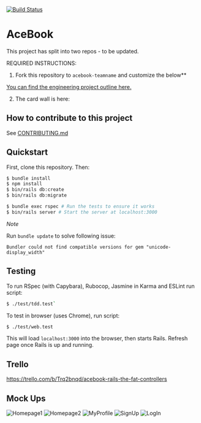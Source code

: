 [![Build Status](https://travis-ci.com/AndrewHulme/acebook-the-fat-controllers.svg?branch=master)](https://travis-ci.com/github/AndrewHulme/acebook-the-fat-controllers)

# AceBook

This project has split into two repos - to be updated.

REQUIRED INSTRUCTIONS:

1. Fork this repository to `acebook-teamname` and customize
the below**

[You can find the engineering project outline here.](https://github.com/makersacademy/course/tree/master/engineering_projects/rails)

2. The card wall is here: <please update>

## How to contribute to this project
See [CONTRIBUTING.md](CONTRIBUTING.md)

## Quickstart

First, clone this repository. Then:

```bash
$ bundle install
$ npm install
$ bin/rails db:create
$ bin/rails db:migrate

$ bundle exec rspec # Run the tests to ensure it works
$ bin/rails server # Start the server at localhost:3000
```

*Note*  

Run `bundle update` to solve following issue:
```
Bundler could not find compatible versions for gem "unicode-display_width"
```

## Testing

To run RSpec (with Capybara), Rubocop, Jasmine in Karma and ESLint run script:  
```bash
$ ./test/tdd.test`
```

To test in browser (uses Chrome), run script:  
```bash
$ ./test/web.test
```

This will load `localhost:3000` into the browser, then starts Rails. Refresh page once Rails is up and running.


## Trello

https://trello.com/b/Trq2bnqd/acebook-rails-the-fat-controllers

## Mock Ups

![Homepage1](diagrams/Homepage1.JPG)
![Homepage2](diagrams/Homepage2.JPG)
![MyProfile](diagrams/MyProfile.JPG)
![SignUp](diagrams/SignUp.JPG)
![LogIn](diagrams/LogIn.JPG)
